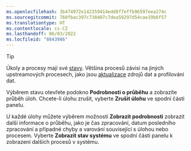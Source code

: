 ```yaml
---
ms.openlocfilehash: 3b474972e142359414edd8f7effb96597eea274c
ms.sourcegitcommit: 760fbac397c738407c7dea59297d54cae19b6f57
ms.translationtype: HT
ms.contentlocale: cs-CZ
ms.lasthandoff: 06/03/2022
ms.locfileid: "8843986"
---
```

> [!TIP] 
> Úkoly a procesy mají své [stavy](../system.md#status-definitions). Většina procesů závisí na jiných upstreamových procesech, jako jsou [aktualizace](../system.md#refresh-processes) zdrojů dat a profilování dat. 
> 
> Výběrem stavu otevřete podokno **Podrobnosti o průběhu** a zobrazíte průběh úloh. Chcete-li úlohu zrušit, vyberte **Zrušit úlohu** ve spodní části panelu. 
> 
> U každé úlohy můžete výběrem možnosti **Zobrazit podrobnosti** zobrazit další informace o průběhu, jako je čas zpracování, datum posledního zpracování a případné chyby a varování související s úlohou nebo procesem. Vyberte **Zobrazit stav systému** ve spodní části panelu k zobrazení dalších procesů v systému.